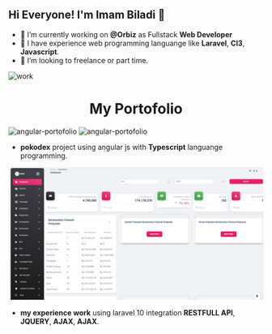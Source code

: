 ## Hi Everyone! I'm Imam Biladi 👋

<!--
**ImamBiladi27/ImamBiladi27** is a ✨ _special_ ✨ repository because its `README.md` (this file) appears on your GitHub profile.

Here are some ideas to get you started:

- 🔭 I’m currently working on ...
- 🌱 I’m currently learning ...
- 👯 I’m looking to collaborate on ...
- 🤔 I’m looking for help with ...
- 💬 Ask me about ...
- 📫 How to reach me: ...
- 😄 Pronouns: ...
- ⚡ Fun fact: ...
-->

- 🔭 I’m currently working on **@Orbiz** as Fullstack **Web Developer**
- 🌱 I have experience web programming languange like **Laravel**, **CI3**, **Javascript**.
- 👯 I’m looking to freelance or part time.

![work](https://media4.giphy.com/media/v1.Y2lkPTc5MGI3NjExdGJqZWR1b3Y1dDJndjdlYnl2d2Zhd24waGFscTQyOGU0czk3OGZieiZlcD12MV9pbnRlcm5hbF9naWZfYnlfaWQmY3Q9Zw/QDjpIL6oNCVZ4qzGs7/giphy.gif)

<div class="d-flex justify-content-center align-items-center vh-100">
    <h1 style="text-align:center;">My Portofolio</h1>
</div>

![angular-portofolio](https://gitlab.com/ImamBiladi27/rest-api-pokemon-angular/-/raw/main/home.PNG)
![angular-portofolio](https://gitlab.com/ImamBiladi27/rest-api-pokemon-angular/-/raw/main/detail-component-2.PNG)

- **pokodex** project using angular js with **Typescript** languange programming.

![my-laravel-portofolio](asset/screenshot_projek.png)

- **my experience work** using laravel 10 integration **RESTFULL API**, **JQUERY**, **AJAX**, **AJAX**.
